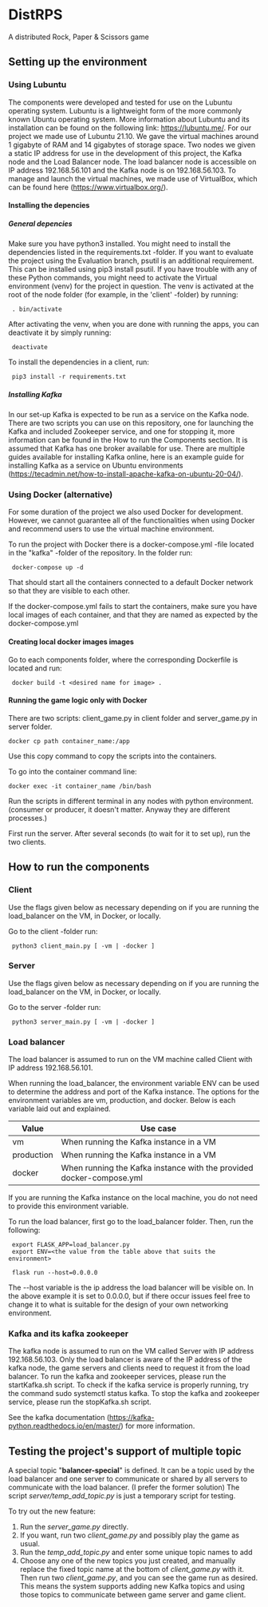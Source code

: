 # DistRPS
A distributed Rock, Paper &amp; Scissors game


## Setting up the environment

### Using Lubuntu

The components were developed and tested for use on the Lubuntu operating system. Lubuntu is a lightweight form of the more commonly known Ubuntu operating system. More information about Lubuntu and its installation can be found on the following link: https://lubuntu.me/. For our project we made use of Lubuntu 21.10. We gave the virtual machines around 1 gigabyte of RAM and 14 gigabytes of storage space. Two nodes we given a static IP address for use in the development of this project, the Kafka node and the Load Balancer node. The load balancer node is accessible on IP address 192.168.56.101 and the Kafka node is on 192.168.56.103. To manage and launch the virtual machines, we made use of VirtualBox, which can be found here (https://www.virtualbox.org/). 

#### Installing the depencies

##### General depencies
Make sure you have python3 installed.
You might need to install the dependencies listed in the requirements.txt -folder.
If you want to evaluate the project using the Evaluation branch, psutil is an additional requirement. This can be installed using pip3 install psutil.
If you have trouble with any of these Python commands, you might need to activate the Virtual environment (venv) for the project in question.
The venv is activated at the root of the node folder (for example, in the 'client' -folder) by running:

     . bin/activate
     
After activating the venv, when you are done with running the apps, you can deactivate it by simply running:

     deactivate
     
To install the dependencies in a client, run:
     
     pip3 install -r requirements.txt
     
##### Installing Kafka
In our set-up Kafka is expected to be run as a service on the Kafka node. There are two scripts you can use on this repository, one for launching the Kafka and included Zookeeper service, and one for stopping it, more information can be found in the How to run the Components section. It is assumed that Kafka has one broker available for use. There are multiple guides available for installing Kafka online, here is an example guide for installing Kafka as a service on Ubuntu environments (https://tecadmin.net/how-to-install-apache-kafka-on-ubuntu-20-04/).

### Using Docker (alternative)

For some duration of the project we also used Docker for development. However, we cannot guarantee all of the functionalities when using Docker and recommend users to use the virtual machine environment.

To run the project with Docker there is a docker-compose.yml -file located in the "kafka" -folder of the repository.
In the folder run:

     docker-compose up -d

That should start all the containers connected to a default Docker network so that they are visible to each other.

If the docker-compose.yml fails to start the containers, make sure you have local images of each container, and that they are named as expected by the docker-compose.yml

#### Creating local docker images images

Go to each components folder, where the corresponding Dockerfile is located and run:

     docker build -t <desired name for image> .
     
#### Running the game logic only with Docker

There are two scripts: client_game.py in client folder and server_game.py in server folder.

```
docker cp path container_name:/app
```

Use this copy command to copy the scripts into the containers.

To go into the container command line:

```
docker exec -it container_name /bin/bash
```

Run the scripts in different terminal in any nodes with python environment. (consumer or producer, it doesn't matter. Anyway they are different processes.)

First run the server. After several seconds (to wait for it to set up), run the two clients.


## How to run the components

### Client

Use the flags given below as necessary depending on if you are running the load_balancer on the VM,
in Docker, or locally.

Go to the client -folder
run: 
     
     python3 client_main.py [ -vm | -docker ]

### Server

Use the flags given below as necessary depending on if you are running the load_balancer on the VM,
in Docker, or locally.

Go to the server -folder
run: 
    
     python3 server_main.py [ -vm | -docker ]

### Load balancer

The load balancer is assumed to run on the VM machine called Client with IP address 192.168.56.101. 

When running the load_balancer, the environment variable ENV can be used to determine the address and port of the Kafka instance. The options for the environment variables are vm, production, and docker. Below is each variable laid out and explained.

| Value | Use case |
| -------- | -------- |
| vm       | When running the Kafka instance in a VM |
| production | When running the Kafka instance in a VM |
| docker | When running the Kafka instance with the provided docker-compose.yml |

If you are running the Kafka instance on the local machine, you do not need to provide this environment variable.

To run the load balancer, first go to the load_balancer folder.
Then, run the following: 

     export FLASK_APP=load_balancer.py
     export ENV=<the value from the table above that suits the environment>
    
     flask run --host=0.0.0.0
The --host variable is the ip address the load balancer will be visible on. In the above example it is set to 0.0.0.0, but if there occur issues feel free to change it to what is suitable for the design of your own networking environment.

### Kafka and its kafka zookeeper

The kafka node is assumed to run on the VM called Server with IP address 192.168.56.103.
Only the load balancer is aware of the IP address of the kafka node, the game servers and clients need to request it from the load balancer.
To run the kafka and zookeeper services, please run the startKafka.sh script. To check if the kafka service is properly running, try the command sudo systemctl status kafka.
To stop the kafka and zookeeper service, please run the stopKafka.sh script.

See the kafka documentation (https://kafka-python.readthedocs.io/en/master/) for more information.


## Testing the project's support of multiple topic

A special topic "**balancer-special**" is defined. It can be a topic used by the load balancer and one server to communicate or shared by all servers to communicate with the load balancer. (I prefer the former solution) The script *server/temp_add_topic.py* is just a temporary script for testing.

To try out the new feature:

1. Run the *server_game.py* directly.
2. If you want, run two *client_game.py* and possibly play the game as usual.
3. Run the *temp_add_topic.py* and enter some unique topic names to add
4. Choose any one of the new topics you just created, and manually replace the fixed topic name at the bottom of *client_game.py* with it. Then run two *client_game.py*, and you can see the game run as desired. This means the system  supports adding new Kafka topics and using those topics to communicate between game server and game client.

